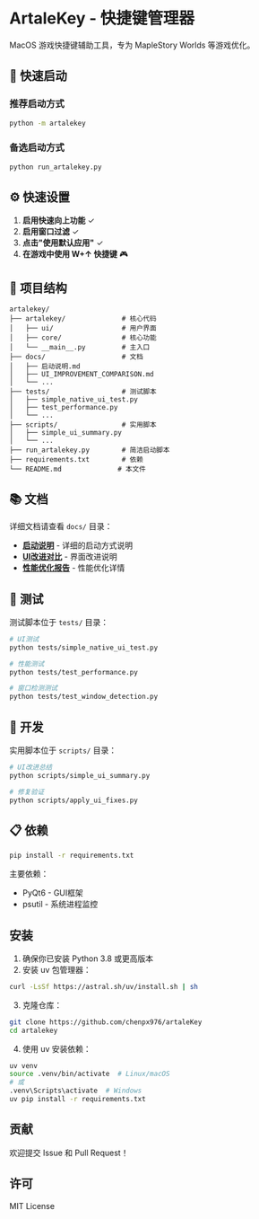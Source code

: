 # ArtaleKey - 快捷键管理器

MacOS 游戏快捷键辅助工具，专为 MapleStory Worlds 等游戏优化。

## 🚀 快速启动

### 推荐启动方式
```bash
python -m artalekey
```

### 备选启动方式
```bash
python run_artalekey.py
```

## ⚙️ 快速设置

1. **启用快速向上功能** ✓
2. **启用窗口过滤** ✓  
3. **点击"使用默认应用"** ✓
4. **在游戏中使用 W+↑ 快捷键** 🎮

## 📁 项目结构

```
artalekey/
├── artalekey/              # 核心代码
│   ├── ui/                 # 用户界面
│   ├── core/               # 核心功能
│   └── __main__.py         # 主入口
├── docs/                   # 文档
│   ├── 启动说明.md
│   ├── UI_IMPROVEMENT_COMPARISON.md
│   └── ...
├── tests/                  # 测试脚本
│   ├── simple_native_ui_test.py
│   ├── test_performance.py
│   └── ...
├── scripts/                # 实用脚本
│   ├── simple_ui_summary.py
│   └── ...
├── run_artalekey.py        # 简洁启动脚本
├── requirements.txt        # 依赖
└── README.md              # 本文件
```

## 📚 文档

详细文档请查看 `docs/` 目录：
- **[启动说明](docs/启动说明.md)** - 详细的启动方式说明
- **[UI改进对比](docs/UI_IMPROVEMENT_COMPARISON.md)** - 界面改进说明
- **[性能优化报告](docs/PERFORMANCE_OPTIMIZATION_REPORT.md)** - 性能优化详情

## 🧪 测试

测试脚本位于 `tests/` 目录：
```bash
# UI测试
python tests/simple_native_ui_test.py

# 性能测试  
python tests/test_performance.py

# 窗口检测测试
python tests/test_window_detection.py
```

## 🔧 开发

实用脚本位于 `scripts/` 目录：
```bash
# UI改进总结
python scripts/simple_ui_summary.py

# 修复验证
python scripts/apply_ui_fixes.py
```

## 📋 依赖

```bash
pip install -r requirements.txt
```

主要依赖：
- PyQt6 - GUI框架
- psutil - 系统进程监控

## 安装

1. 确保你已安装 Python 3.8 或更高版本
2. 安装 uv 包管理器：
```bash
curl -LsSf https://astral.sh/uv/install.sh | sh
```

3. 克隆仓库：
```bash
git clone https://github.com/chenpx976/artaleKey
cd artalekey
```

4. 使用 uv 安装依赖：
```bash
uv venv
source .venv/bin/activate  # Linux/macOS
# 或
.venv\Scripts\activate  # Windows
uv pip install -r requirements.txt
```

## 贡献

欢迎提交 Issue 和 Pull Request！

## 许可

MIT License 
